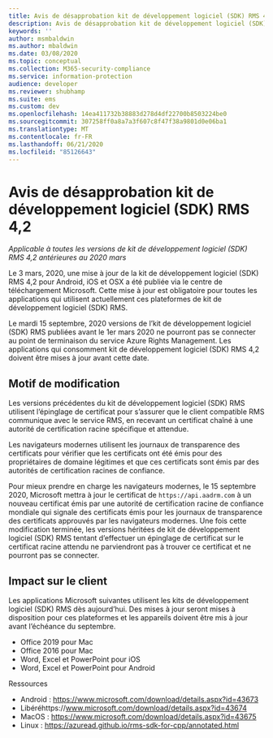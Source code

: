 ```yaml
---
title: Avis de désapprobation kit de développement logiciel (SDK) RMS 4,2
description: Avis de désapprobation kit de développement logiciel (SDK) RMS 4,2
keywords: ''
author: msmbaldwin
ms.author: mbaldwin
ms.date: 03/08/2020
ms.topic: conceptual
ms.collection: M365-security-compliance
ms.service: information-protection
audience: developer
ms.reviewer: shubhamp
ms.suite: ems
ms.custom: dev
ms.openlocfilehash: 14ea411732b38883d278d4df22700b8503224be0
ms.sourcegitcommit: 307258ff0a8a7a3f607c8f47f38a9801d0e06ba1
ms.translationtype: MT
ms.contentlocale: fr-FR
ms.lasthandoff: 06/21/2020
ms.locfileid: "85126643"
---
```

# <a name="rms-sdk-42-deprecation-notice"></a>Avis de désapprobation kit de développement logiciel (SDK) RMS 4,2 

*Applicable à toutes les versions de kit de développement logiciel (SDK) RMS 4,2 antérieures au 2020 mars*

Le 3 mars, 2020, une mise à jour de la kit de développement logiciel (SDK) RMS 4,2 pour Android, iOS et OSX a été publiée via le centre de téléchargement Microsoft. Cette mise à jour est obligatoire pour toutes les applications qui utilisent actuellement ces plateformes de kit de développement logiciel (SDK) RMS.  

Le mardi 15 septembre, 2020 versions de l’kit de développement logiciel (SDK) RMS publiées avant le 1er mars 2020 ne pourront pas se connecter au point de terminaison du service Azure Rights Management. Les applications qui consomment kit de développement logiciel (SDK) RMS 4,2 doivent être mises à jour avant cette date. 

## <a name="reason-for-change"></a>Motif de modification 

Les versions précédentes du kit de développement logiciel (SDK) RMS utilisent l’épinglage de certificat pour s’assurer que le client compatible RMS communique avec le service RMS, en recevant un certificat chaîné à une autorité de certification racine spécifique et attendue.  

Les navigateurs modernes utilisent les journaux de transparence des certificats pour vérifier que les certificats ont été émis pour des propriétaires de domaine légitimes et que ces certificats sont émis par des autorités de certification racines de confiance.  

Pour mieux prendre en charge les navigateurs modernes, le 15 septembre 2020, Microsoft mettra à jour le certificat de `https://api.aadrm.com` à un nouveau certificat émis par une autorité de certification racine de confiance mondiale qui signale des certificats émis pour les journaux de transparence des certificats approuvés par les navigateurs modernes. Une fois cette modification terminée, les versions héritées de kit de développement logiciel (SDK) RMS tentant d’effectuer un épinglage de certificat sur le certificat racine attendu ne parviendront pas à trouver ce certificat et ne pourront pas se connecter.  

## <a name="client-impact"></a>Impact sur le client 

Les applications Microsoft suivantes utilisent les kits de développement logiciel (SDK) RMS dès aujourd’hui. Des mises à jour seront mises à disposition pour ces plateformes et les appareils doivent être mis à jour avant l’échéance du septembre. 

- Office 2019 pour Mac 
- Office 2016 pour Mac 
- Word, Excel et PowerPoint pour iOS 
- Word, Excel et PowerPoint pour Android 

Ressources 

- Android : https://www.microsoft.com/download/details.aspx?id=43673
- Libéréhttps://www.microsoft.com/download/details.aspx?id=43674 
- MacOS : https://www.microsoft.com/download/details.aspx?id=43675 
- Linux : https://azuread.github.io/rms-sdk-for-cpp/annotated.html